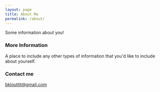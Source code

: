 ```yaml
---
layout: page
title: About Me
permalink: /about/
---
```


Some information about you!

### More Information

A place to include any other types of information that you'd like to include about yourself.

### Contact me

[bklouttit@gmail.com](mailto:bklouttit@gmail.com)
